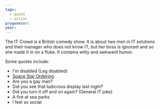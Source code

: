 ```yaml
---
tags:
  - quote
  - action
progenetor: 
year:
---
```

The IT Crowd is a British comedy show. It is about two men in IT solutions and their manager who does not know IT, but her boss is ignorant and so she made it in on a fluke. It contains witty and awkward humor.

Some quotes include:
- I'm disabled (Leg disabled)
- [Space Star Ordering](Space%20Star%20Ordering.md)
- Are you a gay man?
- Did you see that ludicrous display last night?
- Did you turn it off and on again? (General IT joke)
- A fire at sea parks
- I feel so social